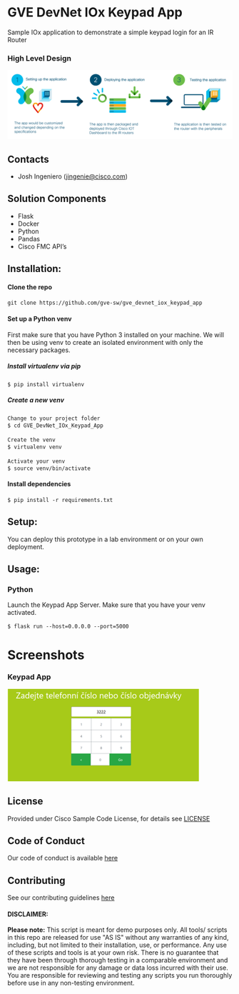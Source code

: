 # GVE DevNet IOx Keypad App
Sample IOx application to demonstrate a simple keypad login for an IR Router


### High Level Design
![alt text](IMAGES/img.png)

## Contacts

* Josh Ingeniero (jingenie@cisco.com)


## Solution Components
* Flask
* Docker
* Python
* Pandas
* Cisco FMC API’s

## Installation:

#### Clone the repo
```console
git clone https://github.com/gve-sw/gve_devnet_iox_keypad_app
```
#### Set up a Python venv
First make sure that you have Python 3 installed on your machine. We will then be using venv to create
an isolated environment with only the necessary packages.

##### Install virtualenv via pip
```
$ pip install virtualenv
```

##### Create a new venv
```
Change to your project folder
$ cd GVE_DevNet_IOx_Keypad_App

Create the venv
$ virtualenv venv

Activate your venv
$ source venv/bin/activate
```

#### Install dependencies
```
$ pip install -r requirements.txt
```

## Setup:
You can deploy this prototype in a lab environment or on your own deployment.

## Usage:

### Python
Launch the Keypad App Server. Make sure that you have your venv activated.
```commandline
$ flask run --host=0.0.0.0 --port=5000
```

# Screenshots

### Keypad App
![img.png](img.png)

## License
Provided under Cisco Sample Code License, for details see [LICENSE](./LICENSE.txt)

## Code of Conduct
Our code of conduct is available [here](./CODE_OF_CONDUCT.md)

## Contributing
See our contributing guidelines [here](./CONTRIBUTING.md)

#### DISCLAIMER:
<b>Please note:</b> This script is meant for demo purposes only. All tools/ scripts in this repo are released for use "AS IS" without any warranties of any kind, including, but not limited to their installation, use, or performance. Any use of these scripts and tools is at your own risk. There is no guarantee that they have been through thorough testing in a comparable environment and we are not responsible for any damage or data loss incurred with their use.
You are responsible for reviewing and testing any scripts you run thoroughly before use in any non-testing environment.
